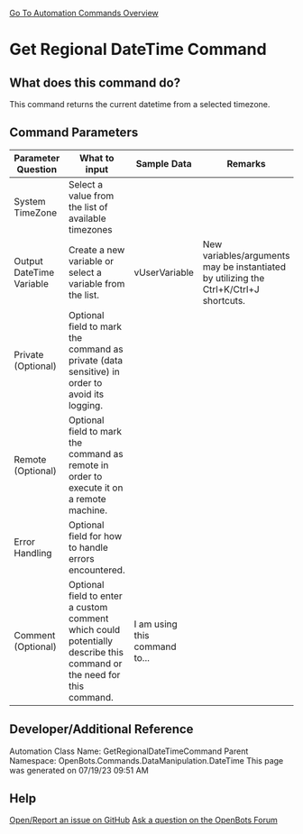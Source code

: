 <!--TITLE: Get Regional DateTime Command -->
<!-- SUBTITLE: a command in the Data Manipulation Commands\DateTime group. -->
[Go To Automation Commands Overview](/automation-commands)


# Get Regional DateTime Command


## What does this command do?
This command returns the current datetime from a selected timezone.


## Command Parameters
| Parameter Question   	| What to input  	|  Sample Data 	| Remarks  	|
| ---                    | ---               | ---           | ---       |
|System TimeZone|Select a value from the list of available timezones|||
|Output DateTime Variable|Create a new variable or select a variable from the list.|vUserVariable|New variables/arguments may be instantiated by utilizing the Ctrl+K/Ctrl+J shortcuts.|
|Private (Optional)|Optional field to mark the command as private (data sensitive) in order to avoid its logging.|||
|Remote (Optional)|Optional field to mark the command as remote in order to execute it on a remote machine.|||
|Error Handling|Optional field for how to handle errors encountered.|||
|Comment (Optional)|Optional field to enter a custom comment which could potentially describe this command or the need for this command.|I am using this command to...||


## Developer/Additional Reference
Automation Class Name: GetRegionalDateTimeCommand
Parent Namespace: OpenBots.Commands.DataManipulation.DateTime
This page was generated on 07/19/23 09:51 AM


## Help
[Open/Report an issue on GitHub](https://github.com/OpenBotsAI/OpenBots.Studio/issues/new)
[Ask a question on the OpenBots Forum](https://openbots.ai/forums/)
